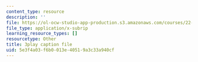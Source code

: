 ```yaml
---
content_type: resource
description: ''
file: https://ol-ocw-studio-app-production.s3.amazonaws.com/courses/22-01-introduction-to-nuclear-engineering-and-ionizing-radiation-fall-2016/5e3f4a03f6b0013e40519a3c33a940cf_9uqKU5ZDwfM.srt
file_type: application/x-subrip
learning_resource_types: []
resourcetype: Other
title: 3play caption file
uid: 5e3f4a03-f6b0-013e-4051-9a3c33a940cf
---
```

